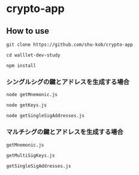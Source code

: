 # crypto-app

## How to use

```
git clone https://github.com/shu-kob/crypto-app

cd walllet-dev-study

npm install
```


### シングルシグの鍵とアドレスを生成する場合

```
node getMnemonic.js

node getKeys.js

node getSingleSigAddresses.js
```

### マルチシグの鍵とアドレスを生成する場合

```
getMnemonic.js

getMultiSigKeys.js

getSingleSigAddresses.js
```

